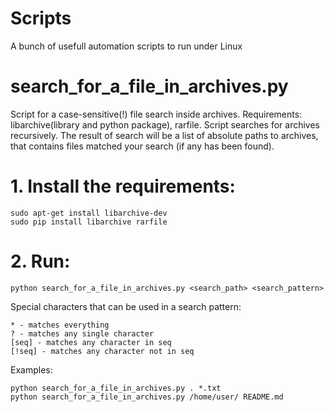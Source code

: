 # Scripts
A bunch of usefull automation scripts to run under Linux

# search_for_a_file_in_archives.py
Script for a case-sensitive(!) file search inside archives. Requirements: libarchive(library and python package), rarfile.
Script searches for archives recursively. The result of search will be a list of absolute paths to archives, that contains files matched your search (if any has been found).

# 1. Install the requirements:
    sudo apt-get install libarchive-dev
    sudo pip install libarchive rarfile
# 2. Run:
    python search_for_a_file_in_archives.py <search_path> <search_pattern>
  
Special characters that can be used in a search pattern:

    * - matches everything
    ? - matches any single character
    [seq] - matches any character in seq
    [!seq] - matches any character not in seq

Examples:

    python search_for_a_file_in_archives.py . *.txt
    python search_for_a_file_in_archives.py /home/user/ README.md
